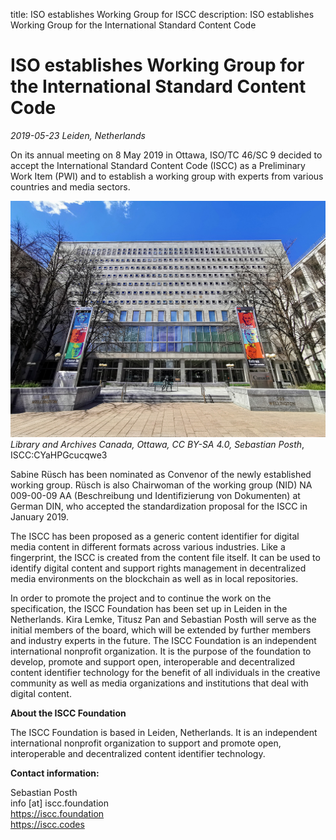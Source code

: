 title: ISO establishes Working Group for ISCC description: ISO establishes Working Group for the
International Standard Content Code

# ISO establishes Working Group for the International Standard Content Code

*2019-05-23 Leiden, Netherlands*

On its annual meeting on 8 May 2019 in Ottawa, ISO/TC 46/SC 9 decided to accept the International
Standard Content Code (ISCC) as a Preliminary Work Item (PWI) and to establish a working group with
experts from various countries and media sectors.

![Library and Archives Canada, Ottawa, CC BY-SA 4.0, Sebastian Posth](images/lib-arch-ottawa.jpg)
*Library and Archives Canada, Ottawa, CC BY-SA 4.0, Sebastian Posth*, ISCC:CYaHPGcucqwe3

Sabine Rüsch has been nominated as Convenor of the newly established working group. Rüsch is also
Chairwoman of the working group (NID) NA 009-00-09 AA (Beschreibung und Identifizierung von
Dokumenten) at German DIN, who accepted the standardization proposal for the ISCC in January 2019.

The ISCC has been proposed as a generic content identifier for digital media content in different
formats across various industries. Like a fingerprint, the ISCC is created from the content file
itself. It can be used to identify digital content and support rights management in decentralized
media environments on the blockchain as well as in local repositories.

In order to promote the project and to continue the work on the specification, the ISCC Foundation
has been set up in Leiden in the Netherlands. Kira Lemke, Titusz Pan and Sebastian Posth will serve
as the initial members of the board, which will be extended by further members and industry experts
in the future. The ISCC Foundation is an independent international nonprofit organization. It is the
purpose of the foundation to develop, promote and support open, interoperable and decentralized
content identifier technology for the benefit of all individuals in the creative community as well
as media organizations and institutions that deal with digital content.

**About the ISCC Foundation**

The ISCC Foundation is based in Leiden, Netherlands. It is an independent international nonprofit
organization to support and promote open, interoperable and decentralized content identifier
technology.

**Contact information:**

Sebastian Posth<br>
info \[at\] iscc.foundation<br>
https://iscc.foundation<br>
https://iscc.codes
